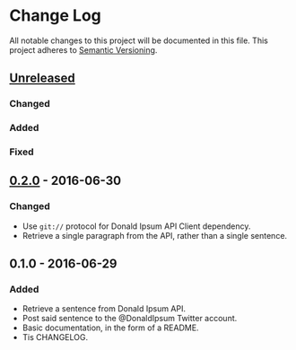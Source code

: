 # Change Log #
All notable changes to this project will be documented in this file. This project adheres to [Semantic Versioning](http://semver.org/).

## [Unreleased] ##
### Changed ###
### Added ###
### Fixed ###

## [0.2.0] - 2016-06-30 ##
### Changed ###
- Use `git://` protocol for Donald Ipsum API Client dependency.
- Retrieve a single paragraph from the API, rather than a single sentence.

## 0.1.0 - 2016-06-29 ##
### Added ###
- Retrieve a sentence from Donald Ipsum API.
- Post said sentence to the @DonaldIpsum Twitter account.
- Basic documentation, in the form of a README.
- Tis CHANGELOG.

[0.2.0]: https://github.com/monooso/donaldipsum-twitter-bot/compare/v0.1.0...0.2.0
[Unreleased]: https://github.com/monooso/donaldipsum-twitter-bot/compare/v0.2.0...HEAD
